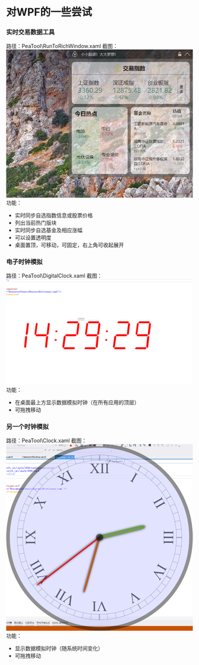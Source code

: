 # 对WPF的一些尝试

### 实时交易数据工具
路径：PeaTool\RunToRichWindow.xaml
截图：![实时交易数据工具](images/截图_20220708135359.png "实时交易数据工具")
功能：
- 实时同步自选指数信息或股票价格
- 列出当前热门版块
- 实时同步自选基金及相应涨幅
- 可以设置透明度
- 桌面置顶，可移动，可固定，右上角可收起展开


### 电子时钟模拟
路径：PeaTool\DigitalClock.xaml
截图：![电子时钟模拟](images/截图_20220708142934.png "电子时钟模拟")
功能：
- 在桌面最上方显示数据模拟时钟（在所有应用的顶层）
- 可拖拽移动

### 另一个时钟模拟
路径：PeaTool\Clock.xaml
截图：![另一个时钟模拟](images/截图_20220708143242.png "另一个时钟模拟")
功能：
- 显示数据模拟时钟（随系统时间变化）
- 可拖拽移动
